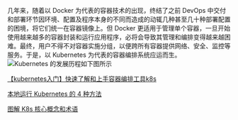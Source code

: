 几年来，随着以 Docker 为代表的容器技术的出现，终结了之前 DevOps 中交付和部署环节因环境、配置及程序本身的不同而造成的动辄几种甚至几十种部署配置的困境，将它们统一在容器镜像上。但 Docker 更适用于管理单个容器，一旦开始使用越来越多的容器封装和运行应用程序，必将会导致其管理和编排变得越来越困难。最终，用户不得不对容器实施分组，以便跨所有容器提供网络、安全、监控等服务。于是，以 Kubernetes 为代表的容器编排系统应运而生。
![Kubernetes 的发展历程如下图所示](http://matt33.com/images/k8s/k8s-history.png)

[【kubernetes入门】快速了解和上手容器编排工具k8s](https://www.youtube.com/watch?v=HsvAVGjlN9k&ab_channel=FreeCoder)

[本地运行 Kubernetes 的 4 种方法](https://linux.cn/article-12825-1.html)

[图解 K8s 核心概念和术语](https://xie.infoq.cn/article/09cbb998e6e24953c9542d7c3)
